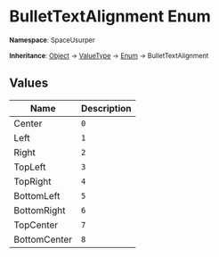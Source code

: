 # BulletTextAlignment Enum

<small>**Namespace**: SpaceUsurper</small>

<small>**Inheritance**: [Object](https://docs.microsoft.com/en-us/dotnet/api/system.object?view=netframework-4.5) → [ValueType](https://docs.microsoft.com/en-us/dotnet/api/system.valuetype?view=netframework-4.5) → [Enum](https://docs.microsoft.com/en-us/dotnet/api/system.enum?view=netframework-4.5) → BulletTextAlignment</small>

## Values

<div markdown="1" class="member-table">

| Name | Description |
| ---- | ----------- |
| Center | `0` |
| Left | `1` |
| Right | `2` |
| TopLeft | `3` |
| TopRight | `4` |
| BottomLeft | `5` |
| BottomRight | `6` |
| TopCenter | `7` |
| BottomCenter | `8` |

</div>

